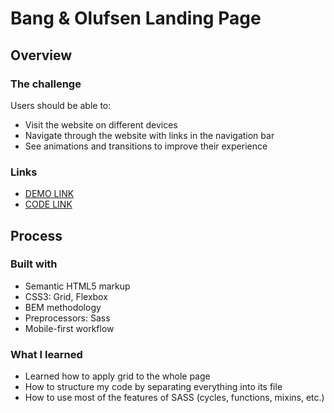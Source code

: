# Bang & Olufsen Landing Page


## Overview

### The challenge

Users should be able to:

- Visit the website on different devices
- Navigate through the website with links in the navigation bar
- See animations and transitions to improve their experience

### Links
  - [DEMO LINK](https://koliiis.github.io/landing-page/)
  - [CODE LINK](https://github.com/koliiis/landing-page)

## Process

### Built with

  - Semantic HTML5 markup
  - CSS3: Grid, Flexbox
  - BEM methodology
  - Preprocessors: Sass
  - Mobile-first workflow

### What I learned

  - Learned how to apply grid to the whole page
  - How to structure my code by separating everything into its file
  - How to use most of the features of SASS (cycles, functions, mixins, etc.)
